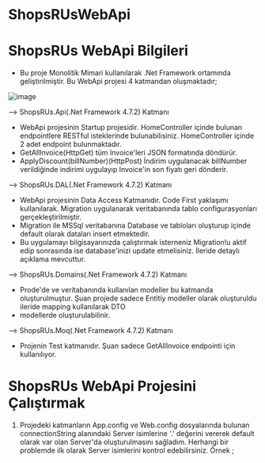 # ShopsRUsWebApi

# ShopsRUs WebApi Bilgileri

- Bu proje Monolitik Mimari kullanılarak .Net Framework ortamında geliştirilmiştir. Bu WebApi projesi 4 katmandan oluşmaktadır;

![image](https://user-images.githubusercontent.com/98356742/163841088-029a0113-b5ab-4c0a-acb9-7d7e7d66fce7.png)

--> ShopsRUs.Api(.Net Framework 4.7.2) Katmanı

- WebApi projesinin Startup projesidir. HomeController içinde bulunan endpointlere RESTful isteklerinde bulunabilisiniz. HomeController içinde 2 adet endpoint bulunmaktadır.
- GetAllInvoice(HttpGet) tüm Invoice'leri JSON formatında döndürür.
- ApplyDiscount(billNumber)(HttpPost) İndirim uygulanacak billNumber verildiğinde indirimi uygulayıp Invoice'in son fiyatı geri dönderir.

--> ShopsRUs.DAL(.Net Framework 4.7.2) Katmanı

- WebApi projesinin Data Access Katmanıdır. Code First yaklaşımı kullanılarak. Migration uygulanarak veritabanında tablo configurasyonları gerçekleştirilmiştir.
- Migration ile MSSql veritabanına Database ve tabloları oluşturup içinde default olarak dataları insert etmektedir.
- Bu uygulamayı bilgisayarınızda çalıştırmak isterneniz Migration!u aktif edip sonrasında ise database'inizi update etmelisiniz. İleride detaylı açıklama mevcuttur.

--> ShopsRUs.Domains(.Net Framework 4.7.2) Katmanı

- Prode'de ve veritabanında kullanılan modeller bu katmanda oluşturulmuştur. Şuan projede sadece Entitiy modeller olarak oluşturuldu ileride mapping kullanılarak DTO
- modellerde oluşturulabilinir.

--> ShopsRUs.Moq(.Net Framework 4.7.2) Katmanı

- Projenin Test katmanıdır. Şuan sadece GetAllInvoice endpointi için kullanılıyor.


# ShopsRUs WebApi Projesini Çalıştırmak
1. Projedeki katmanların App.config ve Web.config dosyalarında bulunan connectionString alanındaki Server isimlerine '.' değerini vererek default olarak var olan Server'da oluşturulmasını sağladım. Herhangi bir problemde ilk olarak Server isimlerini kontrol edebilirsiniz.
Örnek ; 
	<connectionStrings>
		<add name="ApiContext" connectionString="Server=.; Database=ShopsRUsDb; Integrated Security=true;"
			 providerName="System.Data.SqlClient"/>
	</connectionStrings>
